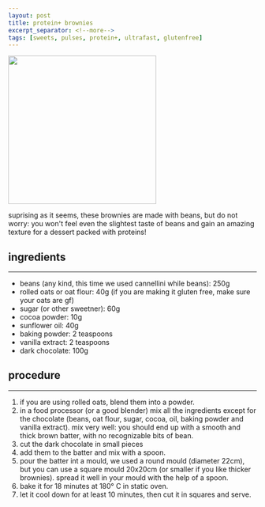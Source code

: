 ```yaml
---
layout: post
title: protein+ brownies
excerpt_separator: <!--more-->
tags: [sweets, pulses, protein+, ultrafast, glutenfree]
---
```


 <img src="../../../images/brownies.jpeg" width="300">

<!--more-->

suprising as it seems, these brownies are made with beans, but do not worry: you won't feel even the slightest taste of beans and gain an amazing texture for a dessert packed with proteins!

## ingredients
---

- beans (any kind, this time we used cannellini while beans): 250g
- rolled oats or oat flour: 40g (if you are making it gluten free, make sure your oats are gf)
- sugar (or other sweetner): 60g
- cocoa powder: 10g
- sunflower oil: 40g
- baking powder: 2 teaspoons
- vanilla extract: 2 teaspoons
- dark chocolate: 100g

## procedure
---

1. if you are using rolled oats, blend them into a powder.
2. in a food processor (or a good blender) mix all the ingredients except for the chocolate (beans, oat flour, sugar, cocoa, oil, baking powder and vanilla extract). mix very well: you should end up with a smooth and thick brown batter, with no recognizable bits of bean.
3. cut the dark chocolate in small pieces
4. add them to the batter and mix with a spoon.
5. pour the batter int a mould, we used a round mould (diameter 22cm), but you can use a square mould 20x20cm (or smaller if you like thicker brownies). spread it well in your mould with the help of a spoon.
6. bake it for 18 minutes at 180° C in static oven.
7. let it cool down for at least 10 minutes, then cut it in squares and serve.
